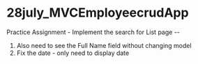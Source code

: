 # 28july_MVCEmployeecrudApp
Practice Assignment -  Implement the search for List page --
1. Also need to see the Full Name field without changing model
2. Fix the date  - only need to display date

